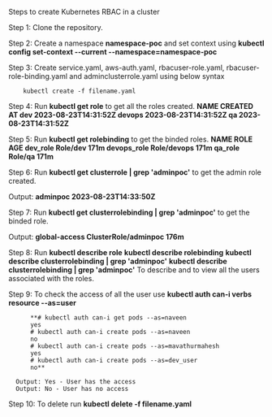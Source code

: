 
Steps to create Kubernetes RBAC in a cluster 


Step 1: Clone the repository. 

Step 2: Create a namespace **namespace-poc** and set context using **kubectl config set-context --current --namespace=namespace-poc**
  
Step 3: Create service.yaml, aws-auth.yaml, rbacuser-role.yaml, rbacuser-role-binding.yaml and adminclusterrole.yaml using below syntax                                              

        kubectl create -f filename.yaml

Step 4: Run **kubectl get role** to get all the roles created.
      **NAME     CREATED AT
        dev      2023-08-23T14:31:52Z
        devops   2023-08-23T14:31:52Z
        qa       2023-08-23T14:31:52Z**
        
Step 5: Run **kubectl get rolebinding** to get the binded roles. 
      **NAME          ROLE          AGE
        dev_role      Role/dev      171m
        devops_role   Role/devops   171m
        qa_role       Role/qa       171m**
        
Step 6: Run **kubectl get clusterrole | grep 'adminpoc'** to get the admin role created.

Output:
        **adminpoc      2023-08-23T14:33:50Z**
        
Step 7: Run **kubectl get clusterrolebinding | grep 'adminpoc'** to get the binded role.

Output:
        **global-access  ClusterRole/adminpoc  176m**

Step 8: Run **kubectl describe role**
            **kubectl describe rolebinding**
            **kubectl describe clusterrolebinding | grep 'adminpoc'**
            **kubectl describe clusterrolebinding | grep 'adminpoc'**
        To describe and to view all the users associated with the roles.


Step 9: To check the access of all the user use **kubectl auth can-i verbs resource --as=user**

          **# kubectl auth can-i get pods --as=naveen
          yes
          # kubectl auth can-i create pods --as=naveen
          no
          # kubectl auth can-i create pods --as=mavathurmahesh
          yes
          # kubectl auth can-i create pods --as=dev_user
          no**
          
      Output: Yes - User has the access
      Output: No - User has no access
      
Step 10: To delete run **kubectl delete -f filename.yaml**
            
